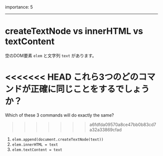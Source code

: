 importance: 5

---

# createTextNode vs innerHTML vs textContent

空のDOM要素 `elem` と文字列 `text` があります。

<<<<<<< HEAD
これら3つのどのコマンドが正確に同じことをするでしょうか？
=======
Which of these 3 commands will do exactly the same?
>>>>>>> a6fdfda09570a8ce47bb0b83cd7a32a33869cfad

1. `elem.append(document.createTextNode(text))`
2. `elem.innerHTML = text`
3. `elem.textContent = text`
